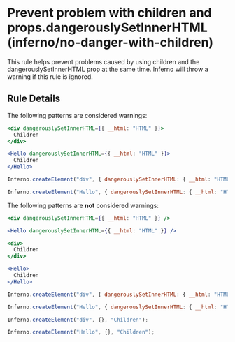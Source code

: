# Prevent problem with children and props.dangerouslySetInnerHTML (inferno/no-danger-with-children)

This rule helps prevent problems caused by using children and the dangerouslySetInnerHTML prop at the same time.
Inferno will throw a warning if this rule is ignored.

## Rule Details

The following patterns are considered warnings:

```jsx
<div dangerouslySetInnerHTML={{ __html: "HTML" }}>
  Children
</div>

<Hello dangerouslySetInnerHTML={{ __html: "HTML" }}>
  Children
</Hello>

```

```js
Inferno.createElement("div", { dangerouslySetInnerHTML: { __html: "HTML" } }, "Children");

Inferno.createElement("Hello", { dangerouslySetInnerHTML: { __html: "HTML" } }, "Children");
```

The following patterns are **not** considered warnings:

```jsx
<div dangerouslySetInnerHTML={{ __html: "HTML" }} />

<Hello dangerouslySetInnerHTML={{ __html: "HTML" }} />

<div>
  Children
</div>

<Hello>
  Children
</Hello>

```

```js
Inferno.createElement("div", { dangerouslySetInnerHTML: { __html: "HTML" } });

Inferno.createElement("Hello", { dangerouslySetInnerHTML: { __html: "HTML" } });

Inferno.createElement("div", {}, "Children");

Inferno.createElement("Hello", {}, "Children");
```

